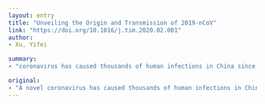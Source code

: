 ```yaml
---
layout: entry
title: "Unveiling the Origin and Transmission of 2019-nCoV"
link: "https://doi.org/10.1016/j.tim.2020.02.001"
author:
- Xu, Yifei

summary:
- "coronavirus has caused thousands of human infections in China since December 2019. Recent studies have provided timely insights into its origin and ability to spread among humans. It has caused a global public health concern in China. The coronanavirus causes thousands of infections since December 2018. China's public health concerns are a major concern for human health. Research has provided insights into the virus's origin and spread. Infection prevention and control practices."

original:
- "A novel coronavirus has caused thousands of human infections in China since December 2019, raising a global public health concern. Recent studies (Huang et al., Chan et al., and Zhou et al.) have provided timely insights into its origin and ability to spread among humans, informing infection prevention and control practices."
---
```


